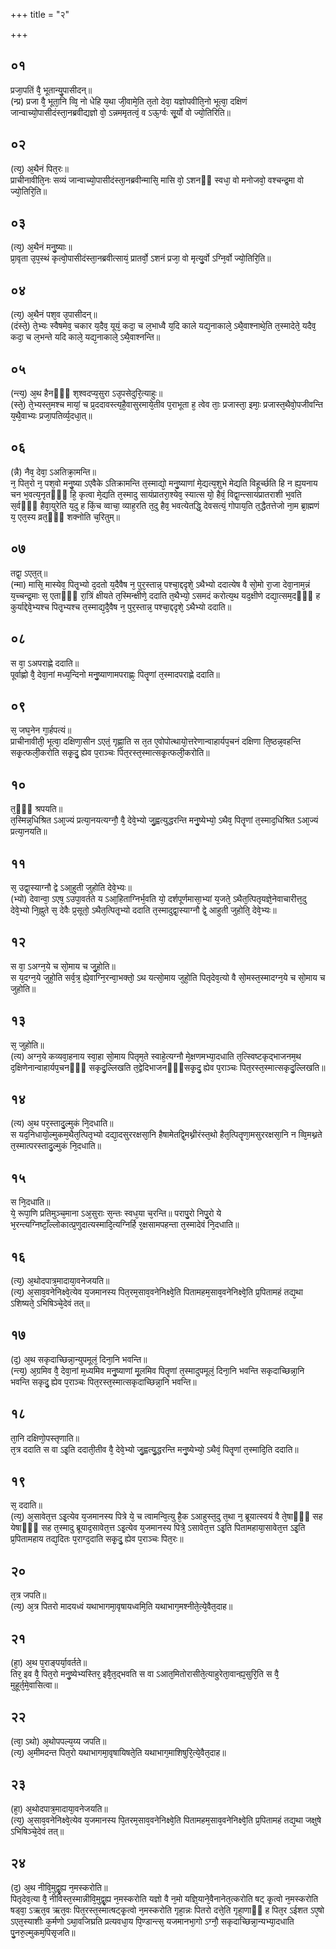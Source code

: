 +++
title = "२"

+++
## ०१
प्रजा᳘पतिं वै᳘ भूतान्यु᳘पासीदन्॥  
(न्प्र) प्रजा वै᳘ भूता᳘नि व्वि᳘ नो धेहि य᳘था जी᳘वामे᳘ति त᳘तो देवा᳘ यज्ञोपवीति᳘नो भूत्वा᳘ दक्षिणं जान्वाच्यो᳘पासीदंस्ता᳘नब्रवीद्यज्ञो वो᳘ ऽन्नममृतत्वं᳘ व ऽऊ᳘र्ग्वः सू᳘र्यो वो ज्यो᳘तिरिति॥  
## ०२
(त्य᳘) अ᳘थैनं पित᳘रः॥  
प्राचीनावीति᳘नः सव्यं जान्वाच्यो᳘पासीदंस्ता᳘नब्रवीन्मासि᳘ मासि वो᳘ ऽशनᳫं स्वधा᳘ वो मनोजवो᳘ वश्चन्द्र᳘मा वो ज्यो᳘तिरि᳘ति॥  
## ०३
(त्य᳘) अ᳘थैनं मनु᳘ष्याः॥  
प्रा᳘वृता उ᳘प᳘स्थं कृत्वो᳘पासीदंस्ता᳘नब्रवीत्सायं᳘ प्रातर्वो᳘ ऽशनं प्रजा᳘ वो मृत्यु᳘र्वो ऽग्नि᳘र्वो ज्यो᳘तिरि᳘ति॥  
## ०४
(त्य᳘) अ᳘थैनं पश᳘व उ᳘पासीदन्॥  
(दंस्ते᳘) ते᳘भ्यः स्वैषमेव᳘ चकार य᳘दैव᳘ यूयं᳘ कदा᳘ च ल᳘भाध्वै य᳘दि काले यद्य᳘नाकाले᳘ ऽथै᳘वाश्नाथे᳘ति त᳘स्मादेते᳘ यदैव᳘ कदा᳘ च ल᳘भन्ते यदि काले᳘ यद्य᳘नाकाले᳘ ऽथै᳘वाश्नन्ति॥  
## ०५
(न्त्य᳘) अ᳘थ हैनᳫँ᳭ श᳘श्वदप्य᳘सुरा ऽउ᳘पसेदुरि᳘त्याहुः॥  
(स्ते᳘) ते᳘भ्यस्त᳘मश्च मायां᳘ च प्र᳘ददावस्त्य᳘है᳘वासुरमाये᳘तीव प᳘राभूता ह᳘ त्वेव ताः᳘ प्रजास्ता᳘ इमाः᳘ प्रजास्त᳘थैवो᳘पजीवन्ति य᳘थै᳘वाभ्यः प्रजा᳘पतिर्व्य᳘दधा᳘त्॥  
## ०६
(न्नै) नैव᳘ देवा᳘ ऽअतिक्रा᳘मन्ति॥  
न᳘ पित᳘रो न᳘ पश᳘वो मनु᳘ष्या ऽएवैके ऽतिक्रामन्ति त᳘स्माद्यो᳘ मनु᳘ष्याणां मे᳘द्यत्य᳘शुभे मेद्यति विहूर्च्छति हि न ह्य᳘यनाय चन भ᳘वत्य᳘नृतᳫँ᳭ हि᳘ कृत्वा मे᳘द्यति त᳘स्मादु सायंप्रातरा᳘श्येव᳘ स्यात्स यो᳘ हैवं᳘ विद्वा᳘न्त्सायंप्रातराशी भ᳘वति स᳘र्वᳫँ᳭ हैवा᳘युरेति य᳘दु ह किं᳘च व्वाचा᳘ व्याह᳘रति त᳘दु हैव᳘ भवत्येतद्धि᳘ देवसत्यं᳘ गोपाय᳘ति त᳘द्धैतत्तेजो ना᳘म ब्रा᳘ह्मणं य᳘ एत᳘स्य व्रत᳘ᳫँ᳭ शक्नोति च᳘रितुम्॥  
## ०७
तद्वा᳘ ऽएत᳘त्॥  
(न्मा) मासि᳘ मास्येव᳘ पितृ᳘भ्यो द᳘दतो य᳘दैवैष न᳘ पुर᳘स्तान्न᳘ पश्चा᳘द्ददृशे᳘ ऽथैभ्यो ददात्येष वै सो᳘मो रा᳘जा देवा᳘नाम᳘न्नं य᳘च्चन्द्र᳘माः स᳘ एताᳫँ᳭ रा᳘त्रिं क्षीयते त᳘स्मिन्क्षीणे᳘ ददाति त᳘थैभ्यो᳘ ऽसमदं करोत्य᳘थ यद᳘क्षीणे दद्या᳘त्सम᳘दᳫँ᳭ ह कुर्याद्देवे᳘भ्यश्च पितृ᳘भ्यश्च त᳘स्माद्य᳘दै᳘वैष न᳘ पुर᳘स्तान्न᳘ पश्चा᳘द्ददृशे᳘ ऽथैभ्यो ददाति॥  
## ०८
स वा᳘ ऽअपराह्णे ददाति॥  
पूर्वाह्णो वै᳘ देवा᳘नां मध्य᳘न्दिनो मनु᳘ष्याणामपराह्णः᳘ पितॄणां त᳘स्मादपराह्णे ददाति॥  
## ०९
स᳘ जघ᳘नेन गा᳘र्हपत्यं॥  
प्राचीनावीती᳘ भूत्वा᳘ दक्षिणा᳘सीन ऽएतं᳘ गृह्णा᳘ति स त᳘त ए᳘वोपोत्थायो᳘त्तरेणान्वाहार्यप᳘चनं दक्षिणा ति᳘ष्ठन्न᳘वहन्ति सकृ᳘त्फली᳘करोति सकृ᳘दु᳘ ह्येव प᳘राञ्चः पित᳘रस्त᳘स्मात्सकृ᳘त्फली᳘करोति॥  
## १०
त᳘ᳫं᳭ श्रपयति॥  
त᳘स्मिन्न᳘धिश्रित ऽआ᳘ज्यं प्रत्या᳘नयत्यग्नौ᳘ वै᳘ देवे᳘भ्यो जु᳘ह्वत्युद्धरन्ति मनु᳘ष्येभ्यो᳘ ऽथैव᳘ पितॄणां त᳘स्माद᳘धिश्रित ऽआ᳘ज्यं प्रत्या᳘नयति॥  
## ११
स᳘ उद्वा᳘स्याग्नौ द्वे ऽआ᳘हुती जुहोति देवे᳘भ्यः॥  
(भ्यो) देवान्वा᳘ ऽएष᳘ ऽउपा᳘वर्तते य ऽआ᳘हिताग्निर्भ᳘वति यो᳘ दर्शपूर्णमासा᳘भ्यां य᳘जते᳘ ऽथैत᳘त्पितृयज्ञे᳘नेवाचारीत्त᳘दु देवे᳘भ्यो नि᳘ह्नुते स᳘ देवैः प्र᳘सूतो᳘ ऽथैत᳘त्पितृ᳘भ्यो ददाति त᳘स्मादुद्वा᳘स्याग्नौ द्वे᳘ आहुती जुहोति᳘ देवे᳘भ्यः॥  
## १२
स वा᳘ ऽअग्न᳘ये च सो᳘माय च जु᳘होति॥  
स य᳘दग्न᳘ये जुहो᳘ति सर्व᳘त्र᳘ ह्ये᳘वाग्नि᳘रन्वा᳘भक्तो᳘ ऽथ यत्सो᳘माय जुहो᳘ति पितृदेव᳘त्यो वै सो᳘मस्त᳘स्मादग्न᳘ये च सो᳘माय च जुहोति॥  
## १३
स᳘ जुहोति॥  
(त्य) अग्न᳘ये कव्यवा᳘हनाय स्वा᳘हा सो᳘माय पितृम᳘ते स्वाहे᳘त्यग्नौ मे᳘क्षणमभ्या᳘दधाति त᳘त्स्विष्टकृद्भाजनम᳘थ द᳘क्षिणेनान्वाहार्यप᳘चनᳫँ᳭ सकृदु᳘ल्लिखति त᳘द्वेदिभाजनᳫँ᳭सकृ᳘दु᳘ ह्येव प᳘राञ्चः पित᳘रस्त᳘स्मात्सकृदु᳘ल्लिखति॥  
## १४
(त्य) अ᳘थ पर᳘स्तादु᳘ल्मुकं नि᳘दधाति॥  
स यद᳘निधायो᳘ल्मुकम᳘थैत᳘त्पितृभ्यो दद्या᳘दसुररक्षसा᳘नि हैषामेतद्वि᳘मथ्नीरंस्त᳘थो हैत᳘त्पितॄणा᳘मसुररक्षसा᳘नि न व्वि᳘मथ्नते त᳘स्मात्परस्तादु᳘ल्मुकं नि᳘दधाति॥  
## १५
स नि᳘दधाति॥  
ये᳘ रूपा᳘णि प्रतिमुञ्च᳘माना ऽअ᳘सुराः स᳘न्तः स्वध᳘या च᳘रन्ति॥ परापु᳘रो निपु᳘रो ये भ᳘रन्त्यग्निष्टाँ᳘ल्लोकात्प्र᳘णुदात्यस्मादि᳘त्यग्निर्हि र᳘क्षसामपहन्ता त᳘स्मादेवं नि᳘दधाति॥  
## १६
(त्य᳘) अ᳘थोदपात्र᳘मादाया᳘वनेजयति॥  
(त्य᳘) अ᳘साव᳘वनेनिक्ष्वे᳘त्येव य᳘जमानस्य पित᳘रम᳘साव᳘वनेनिक्ष्वे᳘ति पितामहम᳘साव᳘वनेनिक्ष्वे᳘ति प्र᳘पितामहं तद्य᳘था ऽशिष्यते᳘ ऽभिषिञ्चे᳘देवं तत्॥  
## १७
(द᳘) अ᳘थ सकृदाच्छिन्ना᳘न्युपमूलं᳘ दिना᳘नि भवन्ति॥  
(न्त्य᳘) अ᳘ग्रमिव वै᳘ देवा᳘नां म᳘ध्यमिव मनु᳘ष्याणां मू᳘लमिव पितॄणां त᳘स्मादुपमूलं᳘ दिना᳘नि भवन्ति सकृदाच्छिन्ना᳘नि भवन्ति सकृदु᳘ ह्येव प᳘राञ्चः पित᳘रस्त᳘स्मात्सकृदाच्छिन्ना᳘नि भवन्ति॥  
## १८
ता᳘नि दक्षिणो᳘पस्तृणाति॥  
त᳘त्र ददाति स वा ऽइ᳘ति ददाती᳘तीव वै᳘ देवे᳘भ्यो जु᳘ह्वत्यु᳘द्धरन्ति मनु᳘ष्येभ्यो᳘ ऽथैवं᳘ पितॄणां त᳘स्मादि᳘ति ददाति॥  
## १९
स᳘ ददाति॥  
(त्य᳘) अ᳘सावेत᳘त्त ऽइ᳘त्येव य᳘जमानस्य पित्रे ये᳘ च त्वामन्वि᳘त्यु है᳘क ऽआहुस्त᳘दु त᳘था न᳘ ब्रूयात्स्वयं वै ते᳘षाᳫँ᳭ सह येषाᳫँ᳭ सह त᳘स्मादु ब्रूयाद᳘सावेत᳘त्त ऽइ᳘त्येव य᳘जमानस्य पित्रे᳘ ऽसावेत᳘त्त ऽइ᳘ति पितामहाया᳘सावेत᳘त्त ऽइ᳘ति प्र᳘पितामहाय तद्य᳘दितः प᳘राग्द᳘दाति सकृ᳘दु᳘ ह्येव प᳘राञ्चः पित᳘रः॥  
## २०
त᳘त्र जपति॥  
(त्य᳘) अ᳘त्र पितरो मादयध्वं यथाभागमा᳘वृषायध्वमि᳘ति यथाभाग᳘मश्नीते᳘त्ये᳘वैत᳘दाह॥  
## २१
(हा᳘) अ᳘थ प᳘राङ्पर्या᳘वर्तते॥  
तिर᳘ इव वै᳘ पित᳘रो मनु᳘ष्येभ्यस्तिर᳘ इवै᳘त᳘द्भवति स वा ऽआत᳘मितोरासीते᳘त्याहुरेता᳘वान्ह्य᳘सुरि᳘ति स वै᳘ मुहूर्त᳘मे᳘वासित्वा॥  
## २२
(त्वा᳘ ऽथो) अ᳘थोपपल्य᳘य्य जपति॥  
(त्य᳘) अ᳘मीमदन्त पित᳘रो यथाभागमा᳘वृषायिषते᳘ति यथाभाग᳘माशिषुरि᳘त्ये᳘वैत᳘दाह॥  
## २३
(हा᳘) अ᳘थोदपात्र᳘मादाया᳘वनेजयति॥  
(त्य᳘) अ᳘साव᳘वनेनिक्ष्वे᳘त्येव य᳘जमानस्य पि᳘तरम᳘साव᳘वनेनिक्ष्वे᳘ति पितामहम᳘साव᳘वनेनिक्ष्वे᳘ति प्र᳘पितामहं तद्य᳘था जक्षुषे ऽभिषिञ्चे᳘देवं तत्॥  
## २४
(द᳘) अ᳘थ नीवि᳘मुद्वृ᳘ह्य न᳘मस्करोति॥  
पितृदेव᳘त्या वै᳘ नीविस्त᳘स्मान्नीवि᳘मुद्वृ᳘ह्य न᳘मस्करोति यज्ञो वै न᳘मो यज्ञि᳘याने᳘वैनानेत᳘त्करोति षट् कृ᳘त्वो न᳘मस्करोति षड्वा᳘ ऽऋत᳘व ऋत᳘वः पित᳘रस्त᳘स्मात्षट्कृ᳘त्वो न᳘मस्करोति गृहा᳘न्नः पितरो दत्ते᳘ति गृहा᳘णाᳫं ह पित᳘र ऽईशत ऽए᳘षो ऽएत᳘स्याशीः क᳘र्मणो ऽथा᳘वजिघ्रति प्रत्यवधा᳘य पि᳘ण्डान्त्स᳘ यजमानभा᳘गो ऽग्नौ᳘ सकृदाच्छिन्ना᳘न्यभ्या᳘दधाति पु᳘नरु᳘ल्मुकम᳘पिसृजति॥  
